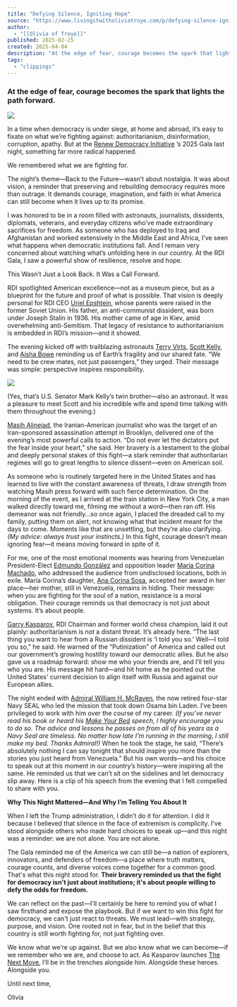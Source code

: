 ```yaml
---
title: "Defying Silence, Igniting Hope"
source: "https://www.livingitwitholiviatroye.com/p/defying-silence-igniting-hope?publication_id=1697710&post_id=160573537&isFreemail=true&r=7br8e&triedRedirect=true"
author:
  - "[[Olivia of Troye]]"
published: 2025-02-25
created: 2025-04-04
description: "At the edge of fear, courage becomes the spark that lights the path forward."
tags:
  - "clippings"
---
```

### At the edge of fear, courage becomes the spark that lights the path forward.

![](https://substackcdn.com/image/fetch/w_1456,c_limit,f_auto,q_auto:good,fl_progressive:steep/https%3A%2F%2Fsubstack-post-media.s3.amazonaws.com%2Fpublic%2Fimages%2Fcfc9336d-afd2-457f-9902-03bc9e7f0e87_4032x3024.jpeg)

In a time when democracy is under siege, at home and abroad, it’s easy to fixate on what we’re fighting against: authoritarianism, disinformation, corruption, apathy. But at the [Renew Democracy Initiative](https://rdi.org/) ’s 2025 Gala last night, something far more radical happened.

We remembered what we are fighting for.

The night’s theme—Back to the Future—wasn’t about nostalgia. It was about vision, a reminder that preserving and rebuilding democracy requires more than outrage. It demands courage, imagination, and faith in what America can still become when it lives up to its promise.

I was honored to be in a room filled with astronauts, journalists, dissidents, diplomats, veterans, and everyday citizens who’ve made extraordinary sacrifices for freedom. As someone who has deployed to Iraq and Afghanistan and worked extensively in the Middle East and Africa, I’ve seen what happens when democratic institutions fall. And I remain very concerned about watching what’s unfolding here in our country. At the RDI Gala, I saw a powerful show of resilience, resolve and hope.

This Wasn’t Just a Look Back. It Was a Call Forward.

RDI spotlighted American excellence—not as a museum piece, but as a blueprint for the future and proof of what is possible. That vision is deeply personal for RDI CEO [Uriel Epshtein](https://rdi.org/team/uriel-epshtein/), whose parents were raised in the former Soviet Union. His father, an anti-communist dissident, was born under Joseph Stalin in 1936. His mother came of age in Kiev, amid overwhelming anti-Semitism. That legacy of resistance to authoritarianism is embedded in RDI’s mission—and it showed.

The evening kicked off with trailblazing astronauts [Terry Virts](https://www.terryvirts.com/), [Scott Kelly](https://www.scottkelly.com/), and [Aisha Bowe](https://www.aishabowe.com/) reminding us of Earth’s fragility and our shared fate. “We need to be crew mates, not just passengers,” they urged. Their message was simple: perspective inspires responsibility.

![](https://substackcdn.com/image/fetch/w_1456,c_limit,f_auto,q_auto:good,fl_progressive:steep/https%3A%2F%2Fsubstack-post-media.s3.amazonaws.com%2Fpublic%2Fimages%2F93bf637c-45b6-48d8-bed3-4e6f18282f81_4032x3024.jpeg)

(Yes, that’s U.S. Senator Mark Kelly’s twin brother—also an astronaut. It was a pleasure to meet Scott and his incredible wife and spend time talking with them throughout the evening.)

[Masih Alinejad](https://www.nytimes.com/2025/03/20/nyregion/masih-alinejad-iran-guilty-verdict.html), the Iranian-American journalist who was the target of an Iran-sponsored assassination attempt in Brooklyn, delivered one of the evening’s most powerful calls to action. “Do not ever let the dictators put the fear inside your heart,” she said. Her bravery is a testament to the global and deeply personal stakes of this fight—a stark reminder that authoritarian regimes will go to great lengths to silence dissent—even on American soil.

As someone who is routinely targeted here in the United States and has learned to live with the constant awareness of threats, I draw strength from watching Masih press forward with such fierce determination. On the morning of the event, as I arrived at the train station in New York City, a man walked directly toward me, filming me without a word—then ran off. His demeanor was not friendly…so once again, I placed the dreaded call to my family, putting them on alert, not knowing what that incident meant for the days to come. Moments like that are unsettling, but they’re also clarifying. *(My advice: always trust your instincts.)* In this fight, courage doesn’t mean ignoring fear—it means moving forward in spite of it.

For me, one of the most emotional moments was hearing from Venezuelan President-Elect [Edmundo González](https://www.npr.org/2025/01/05/g-s1-41109/venezuela-opposition-leader-edmundo-gonzalez-embarks-on-international-tour) and opposition leader [María Corina Machado](https://worldfellows.yale.edu/person/maria-corina-machado/), who addressed the audience from undisclosed locations, both in exile. María Corina’s daughter, [Ana Corina Sosa](https://www.instagram.com/anacorinasosa?igsh=OGJ3MDY1aXY4dDVm), accepted her award in her place—her mother, still in Venezuela, remains in hiding. Their message: when you are fighting for the soul of a nation, resistance is a moral obligation. Their courage reminds us that democracy is not just about systems. It’s about people.

[Garry Kasparov](https://rdi.org/team/garry-kasparov/), RDI Chairman and former world chess champion, laid it out plainly: authoritarianism is not a distant threat. It’s already here. “The last thing you want to hear from a Russian dissident is ‘I told you so.’ Well—I told you so,” he said. He warned of the “Putinization” of America and called out our government’s growing hostility toward our democratic allies. But he also gave us a roadmap forward: show me who your friends are, and I’ll tell you who you are. His message hit hard—and hit home as he pointed out the United States' current decision to align itself with Russia and against our European allies.

The night ended with [Admiral William H. McRaven](https://www.wsb.com/speakers/adm-william-h-mcraven-usn-ret/), the now retired four-star Navy SEAL who led the mission that took down Osama bin Laden. I’ve been privileged to work with him over the course of my career. *(If you’ve never read his book or heard his [Make Your Bed](https://youtu.be/yaQZFhrW0fU?si=00IQlctCGr72HysJ) speech, I highly encourage you to do so. The advice and lessons he passes on from all of his years as a Navy Seal are timeless. No matter how late I’m running in the morning, I still make my bed. Thanks Admiral!)* When he took the stage, he said, “There’s absolutely nothing I can say tonight that should inspire you more than the stories you just heard from Venezuela.” But his own words—and his choice to speak out at this moment in our country’s history—were inspiring all the same. He reminded us that we can’t sit on the sidelines and let democracy slip away. Here is a clip of his speech from the evening that I felt compelled to share with you.

**Why This Night Mattered—And Why I’m Telling You About It**

When I left the Trump administration, I didn’t do it for attention. I did it because I believed that silence in the face of extremism is complicity. I’ve stood alongside others who made hard choices to speak up—and this night was a reminder: we are not alone. You are not alone.

The Gala reminded me of the America we can still be—a nation of explorers, innovators, and defenders of freedom—a place where truth matters, courage counts, and diverse voices come together for a common good. That's what this night stood for. **Their bravery reminded us that the fight for democracy isn't just about institutions; it's about people willing to defy the odds for freedom.**

We can reflect on the past—I'll certainly be here to remind you of what I saw firsthand and expose the playbook. But if we want to win this fight for democracy, we can't just react to threats. We must lead—with strategy, purpose, and vision. One rooted not in fear, but in the belief that this country is still worth fighting for, not just fighting over.

We know what we’re up against. But we also know what we can become—if we remember who we are, and choose to act. As Kasparov launches [The Next Move](https://open.substack.com/pub/thenextmove/p/garry-kasparov-launching-the-next-move?r=2gt5ox&utm_medium=ios), I’ll be in the trenches alongside him. Alongside these heroes. Alongside you.

Until next time,

Olivia